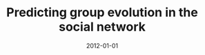 ---
# Documentation: https://wowchemy.com/docs/managing-content/

title: Predicting group evolution in the social network
subtitle: ''
summary: ''
authors:
- brodka
- kazienko
- Bartosz Kołoszczyk
tags: []
categories: []
date: '2012-01-01'
lastmod: 2022-10-07T05:44:11Z
featured: false
draft: false

# Featured image
# To use, add an image named `featured.jpg/png` to your page's folder.
# Focal points: Smart, Center, TopLeft, Top, TopRight, Left, Right, BottomLeft, Bottom, BottomRight.
image:
  caption: ''
  focal_point: ''
  preview_only: false

# Projects (optional).
#   Associate this post with one or more of your projects.
#   Simply enter your project's folder or file name without extension.
#   E.g. `projects = ["internal-project"]` references `content/project/deep-learning/index.md`.
#   Otherwise, set `projects = []`.
projects: []
publishDate: '2022-10-07T05:44:10.433789Z'
publication_types:
- '1'
abstract: ''
publication: '*Social Informatics : 4th International Conference, SocInfo 2012, Lausanne,
  Switzerland, December 5-7, 2012 : proceedings*'
doi: 10.1007/978-3-642-35386-4_5
---
